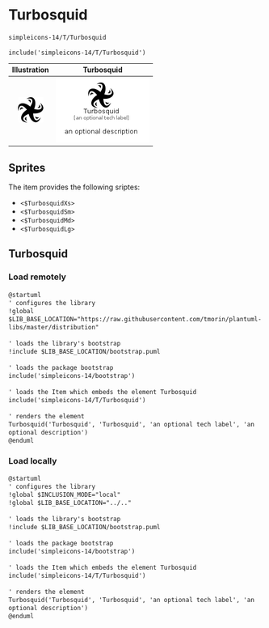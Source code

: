 # Turbosquid


```text
simpleicons-14/T/Turbosquid
```

```text
include('simpleicons-14/T/Turbosquid')
```



| Illustration | Turbosquid |
| :---: | :---: |
| ![illustration for Illustration](../../simpleicons-14/T/Turbosquid.png) | ![illustration for Turbosquid](../../simpleicons-14/T/Turbosquid.Local.png) |



## Sprites
The item provides the following sriptes:

- `<$TurbosquidXs>`
- `<$TurbosquidSm>`
- `<$TurbosquidMd>`
- `<$TurbosquidLg>`





## Turbosquid

### Load remotely
```plantuml
@startuml
' configures the library
!global $LIB_BASE_LOCATION="https://raw.githubusercontent.com/tmorin/plantuml-libs/master/distribution"

' loads the library's bootstrap
!include $LIB_BASE_LOCATION/bootstrap.puml

' loads the package bootstrap
include('simpleicons-14/bootstrap')

' loads the Item which embeds the element Turbosquid
include('simpleicons-14/T/Turbosquid')

' renders the element
Turbosquid('Turbosquid', 'Turbosquid', 'an optional tech label', 'an optional description')
@enduml
```

### Load locally
```plantuml
@startuml
' configures the library
!global $INCLUSION_MODE="local"
!global $LIB_BASE_LOCATION="../.."

' loads the library's bootstrap
!include $LIB_BASE_LOCATION/bootstrap.puml

' loads the package bootstrap
include('simpleicons-14/bootstrap')

' loads the Item which embeds the element Turbosquid
include('simpleicons-14/T/Turbosquid')

' renders the element
Turbosquid('Turbosquid', 'Turbosquid', 'an optional tech label', 'an optional description')
@enduml
```

